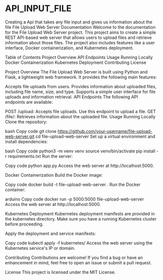 # API_INPUT_FILE
Creating a Api that takes any file input and gives us information about the file
File Upload Web Server Documentation
Welcome to the documentation for the File Upload Web Server project. This project aims to create a simple REST API-based web server that allows users to upload files and retrieve information about those files. The project also includes features like a user interface, Docker containerization, and Kubernetes deployment.

Table of Contents
Project Overview
API Endpoints
Usage
Running Locally
Docker Containerization
Kubernetes Deployment
Contributing
License

Project Overview
The File Upload Web Server is built using Python and Flask, a lightweight web framework. It provides the following main features:

Accepts file uploads from users.
Provides information about uploaded files, including file name, size, and type.
Supports a simple user interface for file uploads and information retrieval.
API Endpoints
The following API endpoints are available:

POST /upload: Accepts file uploads. Use this endpoint to upload a file.
GET /file/<filename>: Retrieves information about the uploaded file.
Usage
Running Locally
Clone the repository:

bash
Copy code
git clone https://github.com/your-username/file-upload-web-server.git
cd file-upload-web-server
Set up a virtual environment and install dependencies:

bash
Copy code
python3 -m venv venv
source venv/bin/activate
pip install -r requirements.txt
Run the server:

Copy code
python app.py
Access the web server at http://localhost:5000.

Docker Containerization
Build the Docker image:

Copy code
docker build -t file-upload-web-server .
Run the Docker container:

arduino
Copy code
docker run -p 5000:5000 file-upload-web-server
Access the web server at http://localhost:5000.

Kubernetes Deployment
Kubernetes deployment manifests are provided in the kubernetes directory. 
Make sure you have a running Kubernetes cluster before proceeding.

Apply the deployment and service manifests:

Copy code
kubectl apply -f kubernetes/
Access the web server using the Kubernetes service's IP or domain.

Contributing
Contributions are welcome! If you find a bug or have an enhancement in mind,
feel free to open an issue or submit a pull request.

License
This project is licensed under the MIT License.
